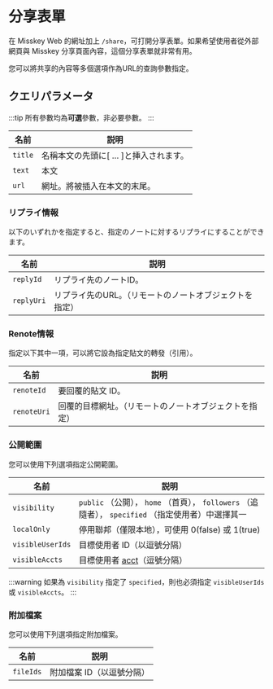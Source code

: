 # 分享表單

在 Misskey Web 的網址加上 `/share`，可打開分享表單。如果希望使用者從外部網頁與 Misskey 分享頁面內容，這個分享表單就非常有用。

您可以將共享的內容等多個選項作為URL的查詢參數指定。

## クエリパラメータ

:::tip
所有參數均為**可選**參數，非必要參數。
:::

| 名前      | 説明                     |
| ------- | ---------------------- |
| `title` | 名稱本文の先頭に\[ … ]と挿入されます。 |
| `text`  | 本文                     |
| `url`   | 網址。將被插入在本文的末尾。         |

### リプライ情報

以下のいずれかを指定すると、指定のノートに対するリプライにすることができます。

| 名前         | 説明                            |
| ---------- | ----------------------------- |
| `replyId`  | リプライ先のノートID。                  |
| `replyUri` | リプライ先のURL。（リモートのノートオブジェクトを指定） |

### Renote情報

指定以下其中一項，可以將它設為指定貼文的轉發（引用）。

| 名前          | 説明                          |
| ----------- | --------------------------- |
| `renoteId`  | 要回覆的貼文 ID。                  |
| `renoteUri` | 回覆的目標網址。（リモートのノートオブジェクトを指定） |

### 公開範圍

您可以使用下列選項指定公開範圍。

| 名前               | 説明                                                                      |
| ---------------- | ----------------------------------------------------------------------- |
| `visibility`     | `public` （公開）， `home` （首頁）， `followers` （追隨者）， `specified` （指定使用者）中選擇其一 |
| `localOnly`      | 停用聯邦（僅限本地），可使用 0(false) 或 1(true)                                       |
| `visibleUserIds` | 目標使用者 ID（以逗號分隔）                                                         |
| `visibleAccts`   | 目標使用者 [acct](../resources/glossary/#acct)（逗號分隔）                         |

:::warning
如果為 `visibility` 指定了 `specified`，則也必須指定 `visibleUserIds` 或 `visibleAccts`。
:::

### 附加檔案

您可以使用下列選項指定附加檔案。

| 名前        | 説明             |
| --------- | -------------- |
| `fileIds` | 附加檔案 ID（以逗號分隔） |

